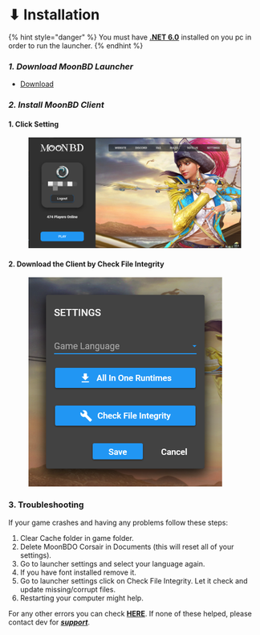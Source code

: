 # ⬇ Installation

{% hint style="danger" %}
You must have [**.NET 6.0**](https://dotnet.microsoft.com/en-us/download/dotnet/6.0) installed on you pc in order to run the launcher.
{% endhint %}

### _1. Download MoonBD Launcher_

* [Download](http://136.243.173.43:48366/api/patch/downloadlauncher?ver=1.4)

### _**2. Install MoonBD Client**_

#### &#x20;    1. Click Setting

<figure><img src="../.gitbook/assets/QQ截图20221120224756.png" alt=""><figcaption></figcaption></figure>

#### &#x20;    2. Download the Client by Check File Integrity



<figure><img src="../.gitbook/assets/QQ截图20221120224808.png" alt=""><figcaption></figcaption></figure>

### 3. Troubleshooting

If your game crashes and having any problems follow these steps:

1. Clear Cache folder in game folder.
2. Delete MoonBDO Corsair in Documents (this will reset all of your settings).
3. Go to launcher settings and select your language again.
4. If you have font installed remove it.
5. Go to launcher settings click on Check File Integrity. Let it check and update missing/corrupt files.
6. Restarting your computer might help.

For any other errors you can check [**HERE**](../about/faq/common-errors-and-fixes.md). If none of these helped, please contact dev for [_**support**_](../about/informations/discord.md).
